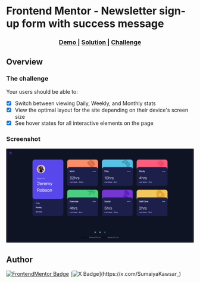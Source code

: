 # Frontend Mentor - Newsletter sign-up form with success message

<div align="center">
  <h3>
    <a href="https://sumaiyakawsar.github.io/frontend-mentor-challenges-using-react/#/project17">
      Demo
    </a>
    <span> | </span>
    <a href="https://github.com/sumaiyakawsar/frontend-mentor-challenges-using-react/tree/main/src/pages/17-time-tracking-dashboard">
      Solution
    </a>
    <span> | </span>
    <a href="https://www.frontendmentor.io/challenges/time-tracking-dashboard-UIQ7167Jw">
      Challenge
    </a>
  </h3>
</div>
 

 

## Overview

### The challenge

Your users should be able to:

- [x] Switch between viewing Daily, Weekly, and Monthly stats
- [x] View the optimal layout for the site depending on their device's screen size
- [x] See hover states for all interactive elements on the page

### Screenshot

![Screenshot](../homepage/images/project17-time-tracking-dashboard.png)

 

   
## Author

[![FrontendMentor Badge](https://img.shields.io/badge/-_SumaiyaKawsar_-3F54A3?style=plastic&labelColor=3F54A3&logo=frontend-mentor&logoColor=white&link=https://www.frontendmentor.io/profile/sumaiyakawsar)](https://www.frontendmentor.io/profile/sumaiyakawsar) [![X Badge](https://img.shields.io/badge/-_SumaiyaKawsar_-black?style=plastic&labelColor=black&logo=X&logoColor=white&link=https://x.com/SumaiyaKawsar_)](https://x.com/SumaiyaKawsar_)